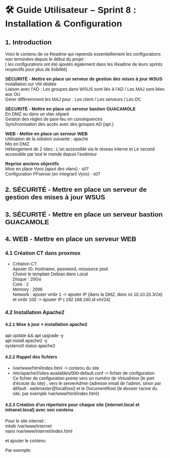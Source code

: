 # 🛠️ Guide Utilisateur – Sprint 8 : Installation & Configuration    

## 1. Introduction    
Voici le contenu de ce Readme qui reprends essentiellement les configurations non terminées depuis le début du projet :  
( les configurations ont été ajoutés également dans les Readme de leurs sprints respectifs pour plus de lisibilité)  

**SÉCURITÉ - Mettre en place un serveur de gestion des mises à jour WSUS**    
Installation sur VM dédiée  
Liaison avec l'AD : Les groupes dans WSUS sont liés à l'AD / Les MAJ sont liées aux OU  
Gérer différemment les MAJ pour : Les client / Les serveurs / Les DC  

**SÉCURITÉ - Mettre en place un serveur bastion GUACAMOLE**  
En DMZ ou dans un vlan séparé  
Gestion des règles de pare-feu en conséquences  
Synchronisation des accès avec des groupes AD (opt.)  

**WEB - Mettre en place un serveur WEB**  
Utilisation de la solution suivante : apache  
Mis en DMZ  
Hébergement de 2 sites : L'un accessible via le réseau interne et Le second accessible par tout le monde depuis l’extérieur  

**Reprise anciens objectifs**  
Mise en place Vyos (ajout des vlans) - s07  
Configuration PFsense (en integrant Vyos) - s07  

## 2. SÉCURITÉ - Mettre en place un serveur de gestion des mises à jour WSUS    

## 3. SÉCURITÉ - Mettre en place un serveur bastion GUACAMOLE    

## 4. WEB - Mettre en place un serveur WEB    

### 4.1 Création CT dans proxmox  
- Création CT  
Ajouter ID, hostname, password, ressource pool  
Choisir le template Debian dans Local   
Disque : 20Go  
Core : 2  
Memory : 2096  
Network : ajouter vmbr 1 -> ajouter IP (dans la DMZ, donc ici 10.10.20.3/24) et vmbr 100 -> ajouter IP ( 192.168.240.id vm/24)   

### 4.2 Installation Apache2   

#### 4.2.1 Mise à jour + installation apache2  
apt update && apt upgrade -y  
apt install apache2 -y  
systemctl status apache2  

#### 4.2.2 Rappel des fichiers  
- /var/www/html/index.html -> contenu du site  
- /etc/apache2/sites-availables/000-default.conf -> fichier de configuration  
Ce fichier de configuration pointe vers un numéro de VirtualHost (le port d'écoute du site) , vers le serverAdmin (adresse email de l'admin, sinon par défault : webmaster@localhost) et le DocumentRoot (le dossier racine du site, par exemple /var/www/html/index.html)  

#### 4.2.3 Création d'un répertoire pour chaque site (internet.local et intranet.local) avec son contenu  

Pour le site internet :  
mkdir /var/www/internet  
nano /var/www/internet/index.html  

et ajouter le contenu  

Par exemple:  
<!DOCTYPE html>  
<html lang="fr">  
<head>  
    <meta charset="UTF-8">  
    <meta name="viewport" content="width=device-width, initial-scale=1.0">  
    <title> Pharmgreen</title>  
    <style>  
        /* Corps de la page */  
        body {  
            margin: 0;  
            height: 100vh;  
            background-image: url('https://via.placeholder.com/1200x800'); /* Remplace cette URL par la tienne */  
            background-size: cover;  
            background-position: center;  
            background-repeat: no-repeat;  

            display: flex;  
            justify-content: center;  
            align-items: center;  
            font-family: Arial, sans-serif;  
        }  

        /* Conteneur central */  
        .conteneur {  
            background-color: rgba(255, 255, 255, 0.8); /* Fond semi-transparent */  
            padding: 40px 30px;  
            border-radius: 20px;  
            text-align: center;  
            width: 90%;  
            max-width: 400px;  
            box-shadow: 0 0 15px rgba(0, 0, 0, 0.3);  
        }  

        .titre {  
            font-weight: bold;  
            font-size: 30px;  
            color: darkgreen;  
            margin: 0;  
        }  

        .sous-titre {  
            font-size: 20px;  
            color: black;  
            margin-top: 30px;  
        }  

        .bouton {  
            margin-top: 40px;  
            padding: 12px 25px;  
            font-size: 16px;  
            background-color: darkgreen;  
            color: white;  
            border: none;  
            border-radius: 10px;  
            cursor: pointer;  
            transition: background-color 0.3s;  
        }  

        .bouton:hover {  
            background-color: #005500;  
        }  

        @media (max-width: 600px) {  
            .titre {  
                font-size: 24px;  
            }  

            .sous-titre {  
                font-size: 18px;  
            }  

            .bouton {  
                width: 100%;  
                padding: 14px;  
            }  
        }  
    </style>  
</head>  
<body>  
    <div class="conteneur">  
        <div class="titre">PHARMGREEN</div>  
        <div class="sous-titre">BIENVENUE</div>  
    </div>  
</body>  
</html>  


Pour le site intranet :  
mkdir /var/www/intranet  
nano /var/www/intranet/index.html  

et ajouter le contenu  

<!DOCTYPE html>  
<html lang="fr">  
<head>  
    <meta charset="UTF-8">  
    <title>Intranet Pharmgreen</title>  
    <style>  
        /* Corps de la page */  
        body {  
            background-image: url('https://via.placeholder.com/1200x800'); /* Remplace par ton image */  
            background-size: cover;  
            background-position: center;  
            background-repeat: no-repeat;  
            margin: 0;  
            height: 100vh;  

            display: flex;  
            justify-content: center;  
            align-items: center;  
        }

        /* Conteneur avec fond semi-transparent */  
        .conteneur {  
            background-color: rgba(255, 255, 255, 0.7); /* blanc semi-transparent */  
            padding: 40px;  
            border-radius: 20px;  
            text-align: center;  
        }  

        .titre {  
            font-weight: bold;  
            font-size: 30px;  
            color: darkgreen;  
            margin: 0;  
        }  

        .sous-titre {  
            font-size: 20px;  
            color: black;  
            margin-top: 40px; /* Équivalent à deux sauts de ligne */  
        }  
    </style>  
</head>  
<body>  
    <div class="conteneur">  
        <div class="titre">PHARMGREEN</div>  
        <div class="sous-titre">Espace intranet</div>  
    </div>  
</body>  
</html>  


#### 4.2.4 Création des fichiers de configuration dans /etc/apache2/sites-available  

- pour internet  
sudo nano /etc/apache2/sites-available/internet.conf  

et ajouter :  
<VirtualHost *:80>  
    ServerName internet.local  
    DocumentRoot /var/www/internet  
</VirtualHost>  

- pour intranet  
sudo nano /etc/apache2/sites-available/intranet.conf  

Et ajouter :  
<VirtualHost *:80>  
    ServerName intranet.local  
    DocumentRoot /var/www/intranet  
</VirtualHost>  

Activer les sites et relancer apache2  
 a2ensite internet.conf  
 a2ensite intranet.conf  
 systemctl reload apache2  


#### 4.2.5 Modification du fichier  
sudo nano /etc/hosts  

ajoute :  
<ip serveur> internet.local  
<ip serveur> intranet.local  

Les deux sites doivent être disponible avec les URL : http://internet.local et http://intranet.local (attention accès aux sites depuis un ordinateur dans le même réseaux local seulement)    


## 5. Reprise anciens objectifs  

